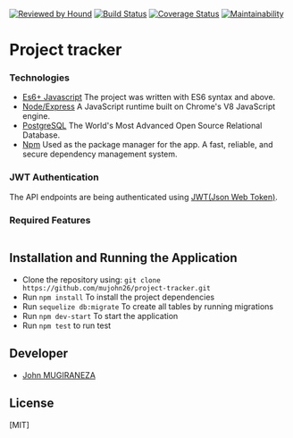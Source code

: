 [![Reviewed by Hound](https://img.shields.io/badge/Reviewed%20by-Hound-blueviolet)](https://houndci.com)
[![Build Status](https://travis-ci.org/andela/blackninjas-backend.svg?branch=develop)](https://travis-ci.org/andela/blackninjas-backend/)
[![Coverage Status](https://coveralls.io/repos/github/andela/blackninjas-backend/badge.svg?branch=develop)](https://coveralls.io/github/andela/blackninjas-backend?branch=develop)
[![Maintainability](https://api.codeclimate.com/v1/badges/4eb92eaec195f21cdb38/maintainability)](https://codeclimate.com/github/andela/blackninjas-backend/maintainability)


# Project tracker



### Technologies
* [Es6+ Javascript](https://www.ecma-international.org/ecma-262/9.0/index.html) The project was written with ES6 syntax and above.
* [Node/Express](https://nodejs.org/en/) A JavaScript runtime built on Chrome's V8 JavaScript engine.
* [PostgreSQL](https://www.postgresql.org/) The World's Most Advanced Open Source Relational Database.
* [Npm](https://www.npmjs.com/) Used as the package manager for the app. A fast, reliable, and secure dependency management system.

### JWT Authentication
The API endpoints are being authenticated using [JWT(Json Web Token)](https://jwt.io/).

### Required Features

```

```

## Installation and Running the Application

* Clone the repository using: `git clone https://github.com/mujohn26/project-tracker.git`
* Run `npm install` To install the project dependencies
* Run `sequelize db:migrate` To create all tables by running migrations
* Run `npm dev-start` To start the application
* Run `npm test` to run test

## Developer
* [John MUGIRANEZA](https://github.com/mujohn26)


## License
[MIT]
